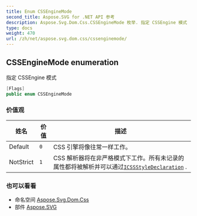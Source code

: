 ```yaml
---
title: Enum CSSEngineMode
second_title: Aspose.SVG for .NET API 参考
description: Aspose.Svg.Dom.Css.CSSEngineMode 枚举. 指定 CSSEngine 模式
type: docs
weight: 470
url: /zh/net/aspose.svg.dom.css/cssenginemode/
---
```

## CSSEngineMode enumeration

指定 CSSEngine 模式

```csharp
[Flags]
public enum CSSEngineMode
```

### 价值观

| 姓名 | 价值 | 描述 |
| --- | --- | --- |
| Default | `0` | CSS 引擎将像往常一样工作。 |
| NotStrict | `1` | CSS 解析器将在非严格模式下工作。所有未记录的属性都将被解析并可以通过[`ICSSStyleDeclaration`](../icssstyledeclaration/) . |

### 也可以看看

* 命名空间 [Aspose.Svg.Dom.Css](../../aspose.svg.dom.css/)
* 部件 [Aspose.SVG](../../)


